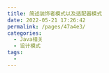 ```yaml
---
title: 简述装饰者模式以及适配器模式
date: 2022-05-21 17:26:42
permalink: /pages/47a4e3/
categories:
  - Java相关
  - 设计模式
tags:
  - 
---
```

